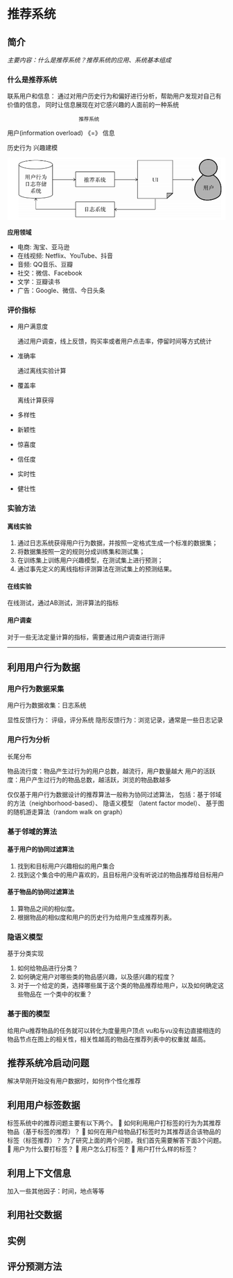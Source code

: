 # 推荐系统

## 简介

*主要内容：什么是推荐系统？推荐系统的应用、系统基本组成*

### 什么是推荐系统

联系用户和信息： 通过对用户历史行为和偏好进行分析，帮助用户发现对自己有价值的信息，
同时让信息展现在对它感兴趣的人面前的一种系统

                           推荐系统
用户(information overload)   《=》    信息

历史行为 兴趣建模

![推荐系统](./rs1.png)

**应用领域**

*    电商: 淘宝、亚马逊
*    在线视频: Netflix、YouTube、抖音
*    音频: QQ音乐、豆瓣
*    社交：微信、Facebook
*    文学：豆瓣读书
*    广告：Google、微信、今日头条

### 评价指标

* 用户满意度
  
  通过用户调查，线上反馈，购买率或者用户点击率，停留时间等方式统计

* 准确率

  通过离线实验计算

* 覆盖率

  离线计算获得
  
* 多样性
* 新颖性
* 惊喜度
* 信任度
* 实时性
* 健壮性

### 实验方法

#### 离线实验
1.   通过日志系统获得用户行为数据，并按照一定格式生成一个标准的数据集；
1.   将数据集按照一定的规则分成训练集和测试集；
1.   在训练集上训练用户兴趣模型，在测试集上进行预测；
1.   通过事先定义的离线指标评测算法在测试集上的预测结果。

#### 在线实验
在线测试，通过AB测试，测评算法的指标

#### 用户调查
对于一些无法定量计算的指标，需要通过用户调查进行测评

--------






## 利用用户行为数据

### 用户行为数据采集

用户行为数据收集：日志系统

显性反馈行为： 评级，评分系统
隐形反馈行为：浏览记录，通常是一些日志记录

### 用户行为分析

长尾分布

物品流行度：物品产生过行为的用户总数，越流行，用户数量越大
用户的活跃度：用户产生过行为的物品总数，越活跃，浏览的物品数越多


仅仅基于用户行为数据设计的推荐算法一般称为协同过滤算法，
包括：基于邻域的方法（neighborhood-based）、 隐语义模型
（latent factor model）、 基于图的随机游走算法（random walk on graph）

### 基于邻域的算法

#### 基于用户的协同过滤算法

1.   找到和目标用户兴趣相似的用户集合
1.   找到这个集合中的用户喜欢的，且目标用户没有听说过的物品推荐给目标用户

#### 基于物品的协同过滤算法

1.   算物品之间的相似度。
1.   根据物品的相似度和用户的历史行为给用户生成推荐列表。

### 隐语义模型

基于分类实现

1.   如何给物品进行分类？
1.   如何确定用户对哪些类的物品感兴趣，以及感兴趣的程度？
1.   对于一个给定的类，选择哪些属于这个类的物品推荐给用户，以及如何确定这些物品在
     一个类中的权重？

### 基于图的模型

给用户u推荐物品的任务就可以转化为度量用户顶点
vu和与vu没有边直接相连的物品节点在图上的相关性，相关性越高的物品在推荐列表中的权重就
越高。


## 推荐系统冷启动问题

解决早刚开始没有用户数据时，如何作个性化推荐

## 利用用户标签数据

标签系统中的推荐问题主要有以下两个。
 如何利用用户打标签的行为为其推荐物品（基于标签的推荐）？
 如何在用户给物品打标签时为其推荐适合该物品的标签（标签推荐）？
为了研究上面的两个问题，我们首先需要解答下面3个问题。
 用户为什么要打标签？
 用户怎么打标签？
 用户打什么样的标签？

## 利用上下文信息

加入一些其他因子：时间，地点等等

## 利用社交数据

## 实例

## 评分预测方法